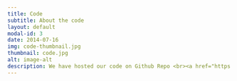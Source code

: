 ```yaml
---
title: Code
subtitle: About the code
layout: default
modal-id: 3
date: 2014-07-16
img: code-thumbnail.jpg
thumbnail: code.jpg
alt: image-alt
description: We have hosted our code on Github Repo <br><a href="https://github.com/invisibleflame/Team_Automated" target="_blank">Link to Github Repo</a><br><br>The code for the Chatbot platform of S.A.S.H.A is 2200+ lines written in Python Programming Language using various libraries such as the telegram, smtplib, csv, datetime, requests, newsapi, gtts and many more waiting to be added.<br>Along with this it include the Various updated supporting files for the bot such as the csv file including history logs, identity database and password database.
---
```

